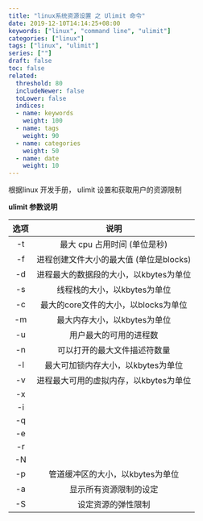```yaml
---
title: "linux系统资源设置 之 Ulimit 命令"
date: 2019-12-10T14:14:25+08:00
keywords: ["linux", "command line", "ulimit"]
categories: ["linux"]
tags: ["linux", "ulimit"]
series: [""]
draft: false
toc: false
related:
  threshold: 80
  includeNewer: false
  toLower: false
  indices:
  - name: keywords
    weight: 100
  - name: tags
    weight: 90
  - name: categories
    weight: 50
  - name: date
    weight: 10
---
```

根据linux 开发手册， ulimit 设置和获取用户的资源限制

**ulimit 参数说明**

| 选项 | 说明 |
| :------: | :------: |
| -t | 最大 cpu 占用时间 (单位是秒) |
| -f | 进程创建文件大小的最大值 (单位是blocks) |
| -d | 进程最大的数据段的大小，以kbytes为单位 |
| -s | 线程栈的大小，以kbytes为单位 |
| -c | 最大的core文件的大小，以blocks为单位 |
| -m | 最大内存大小，以kbytes为单位 |
| -u | 用户最大的可用的进程数 |
| -n | 可以打开的最大文件描述符数量 |
| -l | 最大可加锁内存大小，以kbytes为单位 |
| -v | 进程最大可用的虚拟内存，以kbytes为单位 |
| -x |  |
| -i |  |
| -q |  |
| -e |  |
| -r |  |
| -N |  |
| -p | 管道缓冲区的大小，以kbytes为单位 |
| -a | 显示所有资源限制的设定 |
| -S | 设定资源的弹性限制 |
